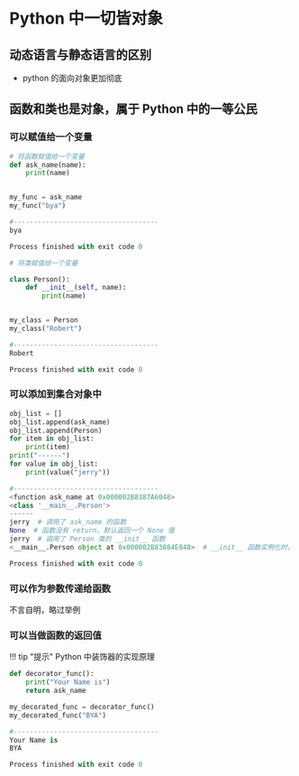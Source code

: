 # Python 中一切皆对象

## 动态语言与静态语言的区别

- python 的面向对象更加彻底

## 函数和类也是对象，属于 Python 中的一等公民

### 可以赋值给一个变量

```python
# 将函数赋值给一个变量
def ask_name(name):
    print(name)


my_func = ask_name
my_func("bya")

#------------------------------------
bya

Process finished with exit code 0

# 将类赋值给一个变量

class Person():
    def __init__(self, name):
        print(name)


my_class = Person
my_class("Robert")

#------------------------------------
Robert

Process finished with exit code 0

```
### 可以添加到集合对象中

```python
obj_list = []
obj_list.append(ask_name)
obj_list.append(Person)
for item in obj_list:
    print(item)
print("------")
for value in obj_list:
    print(value("jerry"))

#------------------------------------
<function ask_name at 0x000002B8387A6048>
<class '__main__.Person'>
------
jerry  # 调用了 ask_name 的函数
None  # 函数没有 return，默认返回一个 None 值
jerry  # 调用了 Person 类的 __init__ 函数
<__main__.Person object at 0x000002B83884E848>  # __init__ 函数实例化时，会返回一个类的对象

Process finished with exit code 0
```

### 可以作为参数传递给函数

不言自明，略过举例

### 可以当做函数的返回值

!!! tip "提示"
    Python 中装饰器的实现原理

```python
def decorator_func():
    print("Your Name is")
    return ask_name

my_decorated_func = decorator_func()
my_decorated_func("BYA")

#------------------------------------
Your Name is
BYA

Process finished with exit code 0

```